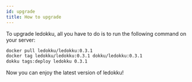 ```yaml
---
id: upgrade
title: How to upgrade
---
```


To upgrade ledokku, all you have to do is to run the following command on your server:

```sh
docker pull ledokku/ledokku:0.3.1
docker tag ledokku/ledokku:0.3.1 dokku/ledokku:0.3.1
dokku tags:deploy ledokku 0.3.1
```

Now you can enjoy the latest version of ledokku!
